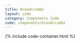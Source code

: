 ```yaml
---
title: Breadcrumbs
layout: code
category: Components Code
code: components/breadcrumbs
---
```


{% include code-container.html %}
